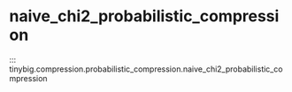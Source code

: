 # naive_chi2_probabilistic_compression

::: tinybig.compression.probabilistic_compression.naive_chi2_probabilistic_compression